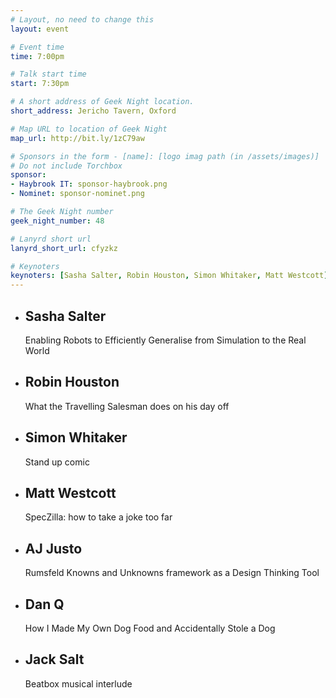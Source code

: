 ```yaml
---
# Layout, no need to change this
layout: event

# Event time
time: 7:00pm

# Talk start time
start: 7:30pm

# A short address of Geek Night location.
short_address: Jericho Tavern, Oxford

# Map URL to location of Geek Night
map_url: http://bit.ly/1zC79aw

# Sponsors in the form - [name]: [logo imag path (in /assets/images)]
# Do not include Torchbox
sponsor:
- Haybrook IT: sponsor-haybrook.png
- Nominet: sponsor-nominet.png

# The Geek Night number
geek_night_number: 48

# Lanyrd short url
lanyrd_short_url: cfyzkz

# Keynoters
keynoters: [Sasha Salter, Robin Houston, Simon Whitaker, Matt Westcott]
---
```


<ul class="keynotes">
     <li itemprop="performer" itemscope="itemscope" itemtype="http://schema.org/Person">
        <h2 itemprop="name">Sasha Salter</h2>
        <p>Enabling Robots to Efficiently Generalise from Simulation to the Real World</p>
    </li>
    <li itemprop="performer" itemscope="itemscope" itemtype="http://schema.org/Person">
        <h2 itemprop="name">Robin Houston</h2>
        <p>What the Travelling Salesman does on his day off</p>
    </li>
    <li itemprop="performer" itemscope="itemscope" itemtype="http://schema.org/Person">
        <h2 itemprop="name">Simon Whitaker</h2>
        <p>Stand up comic </p>
    </li>
    <li itemprop="performer" itemscope="itemscope" itemtype="http://schema.org/Person">
        <h2 itemprop="name">Matt Westcott</h2>
        <p>SpecZilla: how to take a joke too far</p>
    </li>
</ul>

<ul class="microslots">
    <li itemprop="performer" itemscope="itemscope" itemtype="http://schema.org/Person">
        <h2 itemprop="name">AJ Justo</h2>
        <p>Rumsfeld Knowns and Unknowns framework as a Design Thinking Tool</p>
    </li>
    <li itemprop="performer" itemscope="itemscope" itemtype="http://schema.org/Person">
        <h2 itemprop="name">Dan Q</h2>
        <p>How I Made My Own Dog Food and Accidentally Stole a Dog</p>
    </li>
    <li itemprop="performer" itemscope="itemscope" itemtype="http://schema.org/Person">
        <h2 itemprop="name">Jack Salt</h2>
        <p>Beatbox musical interlude</p>
    </li>
</ul>
